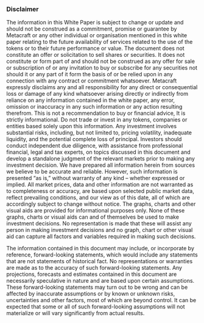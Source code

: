 ### Disclaimer

The information in this White Paper is subject to change or update and should not be construed as a commitment, promise or guarantee by Metacraft or any other individual or organisation mentioned in this white paper relating to the future availability of services related to the use of the tokens or to their future performance or value.
The document does not constitute an offer or solicitation to sell shares or securities. It does not constitute or form part of and should not be construed as any offer for sale or subscription of or any invitation to buy or subscribe for any securities not should it or any part of it form the basis of or be relied upon in any connection with any contract or commitment whatsoever. Metacraft expressly disclaims any and all responsibility for any direct or consequential loss or damage of any kind whatsoever arising directly or indirectly from reliance on any information contained in the white paper, any error, omission or inaccuracy in any such information or any action resulting therefrom.
This is not a recommendation to buy or financial advice, It is strictly informational. Do not trade or invest in any tokens, companies or entities based solely upon this information. Any investment involves substantial risks, including, but not limited to, pricing volatility, inadequate liquidity, and the potential complete loss of principal. Investors should conduct independent due diligence, with assistance from professional financial, legal and tax experts, on topics discussed in this document and develop a standalone judgment of the relevant markets prior to making any investment decision.
We have prepared all information herein from sources we believe to be accurate and reliable. However, such information is presented “as is,” without warranty of any kind – whether expressed or implied. All market prices, data and other information are not warranted as to completeness or accuracy, are based upon selected public market data, reflect prevailing conditions, and our view as of this date, all of which are accordingly subject to change without notice. The graphs, charts and other visual aids are provided for informational purposes only. None of these graphs, charts or visual aids can and of themselves be used to make investment decisions. No representation is made that these will assist any person in making investment decisions and no graph, chart or other visual aid can capture all factors and variables required
in making such decisions.

The information contained in this document may include, or incorporate by reference, forward-looking statements, which would include any statements that are not statements of historical fact. No representations or warranties are made as to the accuracy of such forward-looking statements. Any projections, forecasts and estimates contained in this document are necessarily speculative in nature and are based upon certain assumptions. These forward-looking statements may turn out to be wrong and can be affected by inaccurate assumptions or by known or unknown risks, uncertainties and other factors, most of which are beyond control. It can be expected that some or all of such forward-looking assumptions will not materialize or will vary significantly from actual results.
